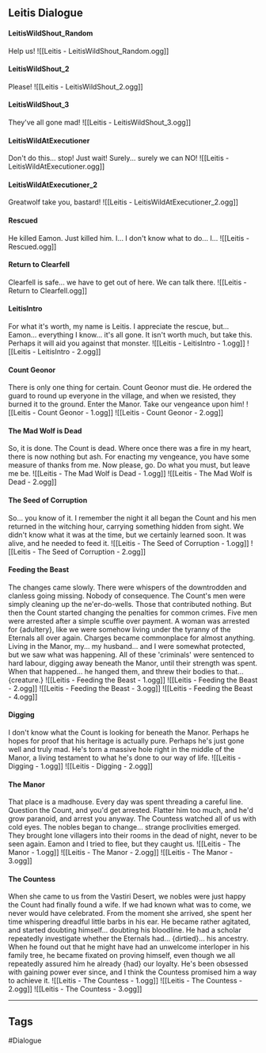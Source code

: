 ## Leitis Dialogue
#### LeitisWildShout_Random
Help us!
![[Leitis - LeitisWildShout_Random.ogg]]

#### LeitisWildShout_2
Please!
![[Leitis - LeitisWildShout_2.ogg]]

#### LeitisWildShout_3
They've all gone mad!
![[Leitis - LeitisWildShout_3.ogg]]

#### LeitisWildAtExecutioner
Don't do this... stop! Just wait! Surely... surely we can NO!
![[Leitis - LeitisWildAtExecutioner.ogg]]

#### LeitisWildAtExecutioner_2
Greatwolf take you, bastard!
![[Leitis - LeitisWildAtExecutioner_2.ogg]]

#### Rescued
He killed Eamon. Just killed him. I... I don't know what to do... I...
![[Leitis - Rescued.ogg]]

#### Return to Clearfell
Clearfell is safe... we have to get out of here. We can talk there.
![[Leitis - Return to Clearfell.ogg]]

#### LeitisIntro
For what it's worth, my name is Leitis. I appreciate the rescue, but... Eamon... everything I know... it's all gone. It isn't worth much, but take this. Perhaps it will aid you against that monster.
![[Leitis - LeitisIntro - 1.ogg]]
![[Leitis - LeitisIntro - 2.ogg]]

#### Count Geonor
There is only one thing for certain. Count Geonor must die. He ordered the guard to round up everyone in the village, and when we resisted, they burned it to the ground. Enter the Manor. Take our vengeance upon him!
![[Leitis - Count Geonor - 1.ogg]]
![[Leitis - Count Geonor - 2.ogg]]

#### The Mad Wolf is Dead
So, it is done. The Count is dead. Where once there was a fire in my heart, there is now nothing but ash. For enacting my vengeance, you have some measure of thanks from me. Now please, go. Do what you must, but leave me be.
![[Leitis - The Mad Wolf is Dead - 1.ogg]]
![[Leitis - The Mad Wolf is Dead - 2.ogg]]

#### The Seed of Corruption
So... you know of it. I remember the night it all began the Count and his men returned in the witching hour, carrying something hidden from sight. We didn't know what it was at the time, but we certainly learned soon. It was alive, and he needed to feed it.
![[Leitis - The Seed of Corruption - 1.ogg]]
![[Leitis - The Seed of Corruption - 2.ogg]]

#### Feeding the Beast
The changes came slowly. There were whispers of the downtrodden and clanless going missing. Nobody of consequence. The Count's men were simply cleaning up the ne'er-do-wells. Those that contributed nothing. But then the Count started changing the penalties for common crimes. Five men were arrested after a simple scuffle over payment. A woman was arrested for {adultery}, like we were somehow living under the tyranny of the Eternals all over again. Charges became commonplace for almost anything. Living in the Manor, my... my husband... and I were somewhat protected, but we saw what was happening. All of these 'criminals' were sentenced to hard labour, digging away beneath the Manor, until their strength was spent. When that happened... he hanged them, and threw their bodies to that... {creature.}
![[Leitis - Feeding the Beast - 1.ogg]]
![[Leitis - Feeding the Beast - 2.ogg]]
![[Leitis - Feeding the Beast - 3.ogg]]
![[Leitis - Feeding the Beast - 4.ogg]]

#### Digging
I don't know what the Count is looking for beneath the Manor. Perhaps he hopes for proof that his heritage is actually pure. Perhaps he's just gone well and truly mad. He's torn a massive hole right in the middle of the Manor, a living testament to what he's done to our way of life.
![[Leitis - Digging - 1.ogg]]
![[Leitis - Digging - 2.ogg]]

#### The Manor
That place is a madhouse. Every day was spent threading a careful line. Question the Count, and you'd get arrested. Flatter him too much, and he'd grow paranoid, and arrest you anyway. The Countess watched all of us with cold eyes. The nobles began to change... strange proclivities emerged. They brought lone villagers into their rooms in the dead of night, never to be seen again. Eamon and I tried to flee, but they caught us.
![[Leitis - The Manor - 1.ogg]]
![[Leitis - The Manor - 2.ogg]]
![[Leitis - The Manor - 3.ogg]]

#### The Countess
When she came to us from the Vastiri Desert, we nobles were just happy the Count had finally found a wife. If we had known what was to come, we never would have celebrated. From the moment she arrived, she spent her time whispering dreadful little barbs in his ear. He became rather agitated, and started doubting himself... doubting his bloodline. He had a scholar repeatedly investigate whether the Eternals had... {dirtied}... his ancestry. When he found out that he might have had an unwelcome interloper in his family tree, he became fixated on proving himself, even though we all repeatedly assured him he already {had} our loyalty. He's been obsessed with gaining power ever since, and I think the Countess promised him a way to achieve it.
![[Leitis - The Countess - 1.ogg]]
![[Leitis - The Countess - 2.ogg]]
![[Leitis - The Countess - 3.ogg]]

---
## Tags
#Dialogue
